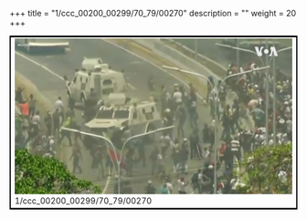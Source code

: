 +++
title = "1/ccc_00200_00299/70_79/00270"
description = ""
weight = 20
+++

<table style="border:2px solid black;max-width:800px;max-height:800px;" 
><tr><td>
<img class="center-fit-jpg"
src="/jpg_/aaa_20190430_NxaOmWaI8sI_00269.jpg">
1/ccc_00200_00299/70_79/00270
</img></td></tr></table>
